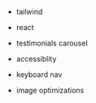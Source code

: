 -   tailwind
-   react
-   testimonials carousel
-   accessiblity
-   keyboard nav

-   image optimizations
